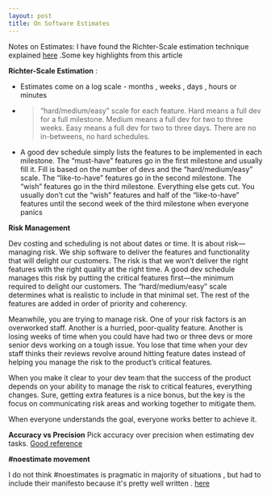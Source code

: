 ```yaml
---
layout: post
title: On Software Estimates
---
```


Notes on Estimates: I have found the Richter-Scale estimation technique explained [here](https://imwrightshardcode.com/2001/06/dev-schedules-flying-pigs-and-other-fantasies/) .Some key highlights from this article 

**Richter-Scale Estimation** :
- Estimates come on a log scale - months , weeks , days , hours or minutes 
- >  “hard/medium/easy” scale for each feature. Hard means a full dev for a full milestone. Medium means a full dev for two to three weeks. Easy means a full dev for two to three days. There are no in-betweens, no hard schedules. 
-  A good dev schedule simply lists the features to be implemented in each milestone. The “must-have” features go in the first milestone and usually fill it. Fill is based on the number of devs and the “hard/medium/easy” scale. The “like-to-have” features go in the second milestone. The “wish” features go in the third milestone. Everything else gets cut. You usually don’t cut the “wish” features and half of the “like-to-have” features until the second week of the third milestone when everyone panics

**Risk Management**

Dev costing and scheduling is not about dates or time. It is about risk—managing risk. We ship software to deliver the features and functionality that will delight our customers. The risk is that we won’t deliver the right features with the right quality at the right time. A good dev schedule manages this risk by putting the critical features first—the minimum required to delight our customers. The “hard/medium/easy” scale determines what is realistic to include in that minimal set. The rest of the features are added in order of priority and coherency.

Meanwhile, you are trying to manage risk. One of your risk factors is an overworked staff. Another is a hurried, poor-quality feature. Another is losing weeks of time when you could have had two or three devs or more senior devs working on a tough issue. You lose that time when your dev staff thinks their reviews revolve around hitting feature dates instead of helping you manage the risk to the product’s critical features.

When you make it clear to your dev team that the success of the product depends on your ability to manage the risk to critical features, everything changes. Sure, getting extra features is a nice bonus, but the key is the focus on communicating risk areas and working together to mitigate them.

When everyone understands the goal, everyone works better to achieve it. 

**Accuracy vs Precision**
Pick accuracy over precision when estimating dev tasks. [Good reference](https://itsadeliverything.com/accuracy-vs-precision-in-estimation)

**#noestimate movement**

I do not think #noestimates is pragmatic in majority of situations , but had to include their manifesto because it's pretty well written . [here](http://zuill.us/WoodyZuill/2012/12/10/no-estimate-programming-series-intro-post/)



